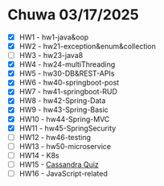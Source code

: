 # Chuwa 03/17/2025

* [x] HW1 - hw1-java&oop
* [x] HW2 - hw21-exception&enum&collection
* [ ] HW3 - hw23-java8
* [x] HW4 - hw24-multiThreading
* [x] HW5 - hw30-DB&REST-APIs
* [x] HW6 - hw40-springboot-post
* [x] HW7 - hw41-springboot-RUD
* [x] HW8 - hw42-Spring-Data
* [x] HW9 - hw43-Spring-Basic
* [x] HW10 - hw44-Spring-MVC
* [x] HW11 - hw45-SpringSecurity
* [ ] HW12 - hw46-testing
* [ ] HW13 - hw50-microservice
* [ ] HW14 - K8s
* [ ] HW15 - [Cassandra Quiz](https://forms.gle/dika3ddN4LNnMKAL6)
* [ ] HW16 - JavaScript-related